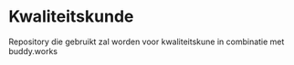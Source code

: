 # Kwaliteitskunde
Repository die gebruikt zal worden voor kwaliteitskune in combinatie met buddy.works

